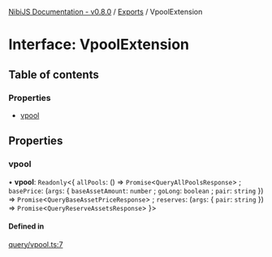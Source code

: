 [NibiJS Documentation - v0.8.0](../intro.md) / [Exports](../modules.md) / VpoolExtension

# Interface: VpoolExtension

## Table of contents

### Properties

- [vpool](VpoolExtension.md#vpool)

## Properties

### vpool

• **vpool**: `Readonly`<{ `allPools`: () => `Promise`<`QueryAllPoolsResponse`\> ; `basePrice`: (`args`: { `baseAssetAmount`: `number` ; `goLong`: `boolean` ; `pair`: `string`  }) => `Promise`<`QueryBaseAssetPriceResponse`\> ; `reserves`: (`args`: { `pair`: `string`  }) => `Promise`<`QueryReserveAssetsResponse`\>  }\>

#### Defined in

[query/vpool.ts:7](https://github.com/NibiruChain/ts-sdk/blob/e7479e8/packages/nibijs/src/query/vpool.ts#L7)
